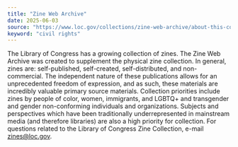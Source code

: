 ```yaml
---
title: "Zine Web Archive"
date: 2025-06-03
source: "https://www.loc.gov/collections/zine-web-archive/about-this-collection/"
keyword: "civil rights"
---
```


The Library of Congress has a growing collection of zines. The Zine Web Archive was created to supplement the physical zine collection. In general, zines are: self-published, self-created, self-distributed, and non-commercial. The independent nature of these publications allows for an unprecedented freedom of expression, and as such, these materials are incredibly valuable primary source materials. Collection priorities include zines by people of color, women, immigrants, and LGBTQ+ and transgender and gender non-conforming individuals and organizations. Subjects and perspectives which have been traditionally underrepresented in mainstream media (and therefore libraries) are also a high priority for collection. For questions related to the Library of Congress Zine Collection, e-mail zines@loc.gov.

